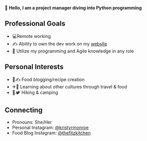👋 **Hello, I am a project manager diving into Python programming** 
## Professional Goals
- 💻Remote working
- ✍ Ability to own the dev work on my [website](https://thefitzkitchen.com/)
- 🧠 Utilize my programming and Agile knowledge in any role

## Personal Interests
- 🥣✍ Food blogging/recipe creation
- ✈🍜 Learning about other cultures through travel & food
- 🥾🏕 Hiking & camping

## Connecting 
- Pronouns: She/Her
- Personal Instagram: [@kristyrmonroe](https://www.instagram.com/kristyrmonroe/)
- Food Blog Instagram: [@thefitzkitchen](https://www.instagram.com/thefitzkitchen/)

<!---
KRFM/KRFM is a ✨ special ✨ repository because its `README.md` (this file) appears on your GitHub profile.
You can click the Preview link to take a look at your changes.
--->

